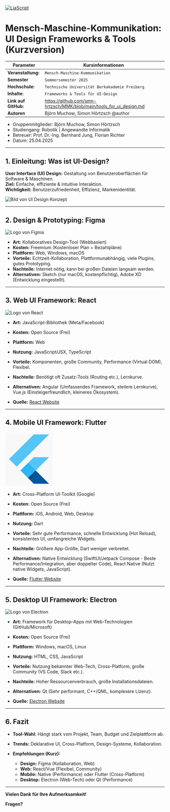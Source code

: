 [![LiaScript](https://raw.githubusercontent.com/LiaScript/LiaScript/master/badges/course.svg)](https://liascript.github.io/course/?https://raw.githubusercontent.com/smn-hrtzsch/MMK/refs/heads/main/tools_for_ui_design.md?token=GHSAT0AAAAAADCU7HNNN7LZRXGNLOS25UTU2ALKYNQ)

# Mensch-Maschine-Kommunikation: UI Design Frameworks & Tools (Kurzversion)

| Parameter             | Kursinformationen                                                         |
| ----------------------| --------------------------------------------------------------------------|
| **Veranstaltung:**    | `Mensch-Maschine-Kommunikation`                                           |
| **Semester**          | `Sommersemester 2025`                                                     |
| **Hochschule:**       | `Technische Universität Berkakademie Freiberg`                            |
| **Inhalte:**          | `Frameworks & Tools für UI-Design`                                        |
| **Link auf GitHub:**  | https://github.com/smn-hrtzsch/MMK/blob/main/tools_for_ui_design.md       |
| **Autoren**           | Björn Muchow, Simon Hörtzsch @author                                      |

* Gruppenmitglieder: Björn Muchow, Simon Hörtzsch
* Studiengang: Robotik | Angewandte Informatik
* Betreuer: Prof. Dr.-Ing. Bernhard Jung, Florian Richter
* Datum: 25.04.2025

---

## 1. Einleitung: Was ist UI-Design?

**User Interface (UI) Design:** Gestaltung von Benutzeroberflächen für Software & Maschinen.  
**Ziel:** Einfache, effiziente & intuitive Interaktion.  
**Wichtigkeit:** Benutzerzufriedenheit, Effizienz, Markenidentität.

<img src="https://images.unsplash.com/photo-1581291518857-4e27b48ff24e?ixlib=rb-4.0.3&ixid=M3wxMjA3fDB8MHxwaG90by1wYWdlfHx8fGVufDB8fHx8fA%3D%3D&auto=format&fit=crop&w=1170&q=80" alt="Bild von UI Design Konzept" width="400">

---

## 2. Design & Prototyping: Figma

<img src="https://upload.wikimedia.org/wikipedia/commons/thumb/3/33/Figma-logo.svg/1667px-Figma-logo.svg.png" alt="Logo von Figma" width="150">

* **Art:** Kollaboratives Design-Tool (Webbasiert)
* **Kosten:** Freemium (Kostenloser Plan + Bezahlpläne)
* **Plattform:** Web, Windows, macOS
* **Vorteile:** Echtzeit-Kollaboration, Plattformunabhängig, viele Plugins, gutes Prototyping.
* **Nachteile:** Internet nötig, kann bei großen Dateien langsam werden.
* **Alternativen:** Sketch (nur macOS, kostenpflichtig), Adobe XD (Entwicklung eingestellt).

---

## 3. Web UI Framework: React

<img src="https://upload.wikimedia.org/wikipedia/commons/thumb/a/a7/React-icon.svg/1024px-React-icon.svg.png" alt="Logo von React" width="150">

* **Art:** JavaScript-Bibliothek (Meta/Facebook)
* **Kosten:** Open Source (Frei)
* **Plattform:** Web
* **Nutzung:** JavaScript/JSX, TypeScript
* **Vorteile:** Komponenten, große Community, Performance (Virtual DOM), Flexibel.
* **Nachteile:** Benötigt oft Zusatz-Tools (Routing etc.), Lernkurve.
* **Alternativen:** Angular (Umfassendes Framework, steilere Lernkurve), Vue.js (Einsteigerfreundlich, kleineres Ökosystem).

* **Quelle:** [React Website](https://react.dev/)

---

## 4. Mobile UI Framework: Flutter

<img src="/Img/flutter_logo.jpeg" alt="Logo von Flutter" width="150">

* **Art:** Cross-Platform UI-Toolkit (Google)
* **Kosten:** Open Source (Frei)
* **Plattform:** iOS, Android, Web, Desktop
* **Nutzung:** Dart
* **Vorteile:** Sehr gute Performance, schnelle Entwicklung (Hot Reload), konsistentes UI, umfangreiche Widgets.
* **Nachteile:** Größere App-Größe, Dart weniger verbreitet.
* **Alternativen:** Native Entwicklung (SwiftUI/Jetpack Compose - Beste Performance/Integration, aber doppelter Code), React Native (Nutzt native Widgets, JavaScript).

* **Quelle:** [Flutter Website](https://flutter.dev/)

---

## 5. Desktop UI Framework: Electron

<img src="https://upload.wikimedia.org/wikipedia/commons/thumb/9/91/Electron_Software_Framework_Logo.svg/1024px-Electron_Software_Framework_Logo.svg.png" alt="Logo von Electron" width="150">

* **Art:** Framework für Desktop-Apps mit Web-Technologien (GitHub/Microsoft)
* **Kosten:** Open Source (Frei)
* **Plattform:** Windows, macOS, Linux
* **Nutzung:** HTML, CSS, JavaScript
* **Vorteile:** Nutzung bekannter Web-Tech, Cross-Platform, große Community (VS Code, Slack etc.).
* **Nachteile:** Hoher Ressourcenverbrauch, große Installationsdateien.
* **Alternativen:** Qt (Sehr performant, C++/QML, komplexere Lizenz).

* **Quelle:** [Electron Website](https://www.electronjs.org/)

---

## 6. Fazit

* **Tool-Wahl:** Hängt stark vom Projekt, Team, Budget und Zielplattform ab.
* **Trends:** Deklarative UI, Cross-Platform, Design-Systeme, Kollaboration.
* **Empfehlungen (Kurz):**

    * **Design:** Figma (Kollaboration, Web)
    * **Web:** React/Vue (Flexibel, Community)
    * **Mobile:** Native (Performance) oder Flutter (Cross-Platform)
    * **Desktop:** Electron (Web-Tech) oder Qt (Performance)

---

**Vielen Dank für Ihre Aufmerksamkeit!**

**Fragen?**
